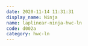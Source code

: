 ```yaml
---
date: 2020-11-14 11:31:31
display_name: Ninja
name: laplinear-ninja-hwc-ln
code: d002a
category: hwc-ln
---
```


